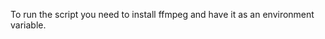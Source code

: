 To run the script you need to install ffmpeg and have it as an environment variable.

[//]: # "TODO: write instructions on how to do it"
